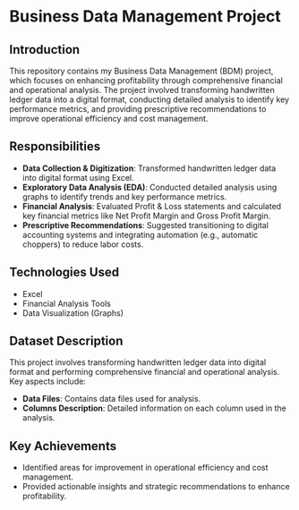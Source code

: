 # Business Data Management Project

## Introduction
This repository contains my Business Data Management (BDM) project, which focuses on enhancing profitability through comprehensive financial and operational analysis. The project involved transforming handwritten ledger data into a digital format, conducting detailed analysis to identify key performance metrics, and providing prescriptive recommendations to improve operational efficiency and cost management.

## Responsibilities
- **Data Collection & Digitization**: Transformed handwritten ledger data into digital format using Excel.
- **Exploratory Data Analysis (EDA)**: Conducted detailed analysis using graphs to identify trends and key performance metrics.
- **Financial Analysis**: Evaluated Profit & Loss statements and calculated key financial metrics like Net Profit Margin and Gross Profit Margin.
- **Prescriptive Recommendations**: Suggested transitioning to digital accounting systems and integrating automation (e.g., automatic choppers) to reduce labor costs.

## Technologies Used
- Excel
- Financial Analysis Tools
- Data Visualization (Graphs)

## Dataset Description
This project involves transforming handwritten ledger data into digital format and performing comprehensive financial and operational analysis. Key aspects include:
- **Data Files**: Contains data files used for analysis.
- **Columns Description**: Detailed information on each column used in the analysis.


## Key Achievements
- Identified areas for improvement in operational efficiency and cost management.
- Provided actionable insights and strategic recommendations to enhance profitability.


